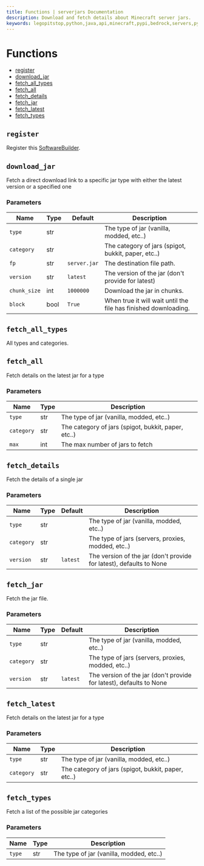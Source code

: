 ```yaml
---
title: Functions | serverjars Documentation
description: Download and fetch details about Minecraft server jars.
keywords: legopitstop,python,java,api,minecraft,pypi,bedrock,servers,pythonpackage,serverjars
---
```


# Functions

- [register](#register)
- [download_jar](#download_jar)
- [fetch_all_types](#fetch_all_types)
- [fetch_all](#fetch_all)
- [fetch_details](#fetch_details)
- [fetch_jar](#fetch_jar)
- [fetch_latest](#fetch_latest)
- [fetch_types](#fetch_types)

## `register`

Register this [SoftwareBuilder](./SoftwareBuilder).

## `download_jar`

Fetch a direct download link to a specific jar type with either the latest version or a specified one

### Parameters

| Name         | Type | Default      | Description                                                     |
| ------------ | ---- | ------------ | --------------------------------------------------------------- |
| `type`       | str  |              | The type of jar (vanilla, modded, etc..)                        |
| `category`   | str  |              | The category of jars (spigot, bukkit, paper, etc..)             |
| `fp`         | str  | `server.jar` | The destination file path.                                      |
| `version`    | str  | `latest`     | The version of the jar (don't provide for latest)               |
| `chunk_size` | int  | `1000000`    | Download the jar in chunks.                                     |
| `block`      | bool | `True`       | When true it will wait until the file has finished downloading. |

## `fetch_all_types`

All types and categories.

## `fetch_all`

Fetch details on the latest jar for a type

### Parameters

| Name       | Type | Description                                         |
| ---------- | ---- | --------------------------------------------------- |
| `type`     | str  | The type of jar (vanilla, modded, etc..)            |
| `category` | str  | The category of jars (spigot, bukkit, paper, etc..) |
| `max`      | int  | The max number of jars to fetch                     |

## `fetch_details`

Fetch the details of a single jar

### Parameters

| Name       | Type | Default  | Description                                                         |
| ---------- | ---- | -------- | ------------------------------------------------------------------- |
| `type`     | str  |          | The type of jar (vanilla, modded, etc..)                            |
| `category` | str  |          | The type of jars (servers, proxies, modded, etc..)                  |
| `version`  | str  | `latest` | The version of the jar (don't provide for latest), defaults to None |

## `fetch_jar`

Fetch the jar file.

### Parameters

| Name       | Type | Default  | Description                                                         |
| ---------- | ---- | -------- | ------------------------------------------------------------------- |
| `type`     | str  |          | The type of jar (vanilla, modded, etc..)                            |
| `category` | str  |          | The type of jars (servers, proxies, modded, etc..)                  |
| `version`  | str  | `latest` | The version of the jar (don't provide for latest), defaults to None |

## `fetch_latest`

Fetch details on the latest jar for a type

### Parameters

| Name       | Type | Description                                         |
| ---------- | ---- | --------------------------------------------------- |
| `type`     | str  | The type of jar (vanilla, modded, etc..)            |
| `category` | str  | The category of jars (spigot, bukkit, paper, etc..) |

## `fetch_types`

Fetch a list of the possible jar categories

### Parameters

| Name   | Type | Description                              |
| ------ | ---- | ---------------------------------------- |
| `type` | str  | The type of jar (vanilla, modded, etc..) |
